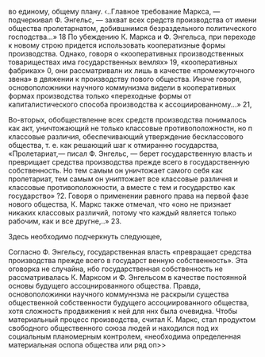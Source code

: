 во единому, общему плану. ‹..Главное требование Маркса, — подчеркивал Ф. Энгельс, — захват всех средств производства от имени общества пролетарнатом, добившнимся безраздельного политического господства...» 18 По убеждению К. Маркса и Ф. Энгельса, при переходе к новому строю придется использовать кооператизные формы производства. Однако, говоря о «кооперативных производственных товариществах има государственных вемлях» 19, «кооперативных фабриках» 0, они рассматривалн их лишь в качестве «промежуточного звена» в двяжении к производству пового общества. Иначе говоря, основоположники научного коммунизма видели в кооперативных формах производства только «переходные формы от капиталистического способа производства к ассоциированному...» 21,

Во-вторых, обобществленне всех средств производства понималось как акт, уничтожающий не только классовые противоположностн, но п классовые различия, обеспечивающий утверждение бесклассового общества, т. е. как решающий шаг к отмиранню государства, «Пролетариат,— писал Ф. Энгельс, — берет государственную власть и преврищает средства производства прежде всего в государственную собственность. Но тем самым он уничтожает самого себя как пролетариат, тем самым он униптожает все классовые различня и классовые противоположности, а вместе с тем и государство как государство» ?2. Говоря о применении равного права на первой фазе нового общества, К. Маркс также отмечал, что «оно не признает никаких классовых различий, потому что каждый является только рабочим, как и все другне,..» 23.

Здесь необходимо подчеркнуть следующее,

Согласно Ф. Энгельсу, государственная власть «превращает средства производства прежде всего в государст венную собственность». Эта оговорка не случайна, нбо государственная собственность не рассматривалась К. Марксом и Ф. Энгельсом в качестве постоянной основы будущего ассоцнированного общества. Правда, основоположинки научного коммуннзма не раскрыли существа общественной собственности будущего ассоциированного общества, хотя сложность продвижения к ней для ннх была очевидна. Чтобы материальный процесс производства, считал К. Маркс, стал продуктом свободного общественного союза людей и находился под их социальным планомерным контролем, «необходима определенная материальная оспопа общества или ряд оп>>
